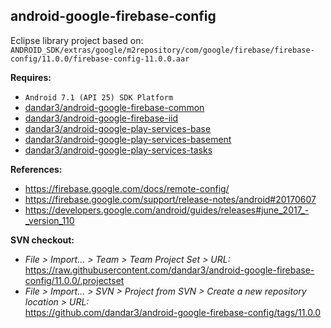 ## android-google-firebase-config

Eclipse library project based on:<br/>
`ANDROID_SDK/extras/google/m2repository/com/google/firebase/firebase-config/11.0.0/firebase-config-11.0.0.aar`

**Requires:**
- `Android 7.1 (API 25) SDK Platform`
- [dandar3/android-google-firebase-common](https://github.com/dandar3/android-google-firebase-common/tree/11.0.0)
- [dandar3/android-google-firebase-iid](https://github.com/dandar3/android-google-firebase-iid/tree/11.0.0)
- [dandar3/android-google-play-services-base](https://github.com/dandar3/android-google-play-services-base/tree/11.0.0)
- [dandar3/android-google-play-services-basement](https://github.com/dandar3/android-google-play-services-basement/tree/11.0.0)
- [dandar3/android-google-play-services-tasks](https://github.com/dandar3/android-google-play-services-tasks/tree/11.0.0)

**References:**
- https://firebase.google.com/docs/remote-config/
- https://firebase.google.com/support/release-notes/android#20170607
- https://developers.google.com/android/guides/releases#june_2017_-_version_110

**SVN checkout:**
- _File > Import... > Team > Team Project Set > URL:_<br/>
  https://raw.githubusercontent.com/dandar3/android-google-firebase-config/11.0.0/.projectset
- _File > Import... > SVN > Project from SVN > Create a new repository location > URL:_<br/> 
  https://github.com/dandar3/android-google-firebase-config/tags/11.0.0